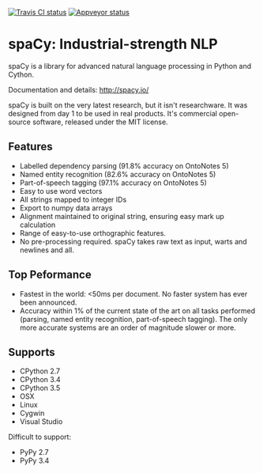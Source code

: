 [![Travis CI status](https://travis-ci.org/spacy-io/spaCy.svg?branch=master)](https://travis-ci.org/spacy-io/spaCy)
[![Appveyor status](https://ci.appveyor.com/api/projects/status/395x7jn0rakfs4ti/branch/master?svg=true)](https://ci.appveyor.com/project/honnibal/spacy/branch/master)


spaCy: Industrial-strength NLP
==============================

spaCy is a library for advanced natural language processing in Python and Cython.

Documentation and details: http://spacy.io/

spaCy is built on the very latest research, but it isn't researchware.  It was
designed from day 1 to be used in real products. It's commercial open-source
software, released under the MIT license.


Features
--------

* Labelled dependency parsing (91.8% accuracy on OntoNotes 5)
* Named entity recognition (82.6% accuracy on OntoNotes 5)
* Part-of-speech tagging (97.1% accuracy on OntoNotes 5)
* Easy to use word vectors
* All strings mapped to integer IDs
* Export to numpy data arrays
* Alignment maintained to original string, ensuring easy mark up calculation
* Range of easy-to-use orthographic features.
* No pre-processing required. spaCy takes raw text as input, warts and newlines and all.

Top Peformance
-------------

* Fastest in the world: <50ms per document.  No faster system has ever been
  announced.
* Accuracy within 1% of the current state of the art on all tasks performed
  (parsing, named entity recognition, part-of-speech tagging).  The only more
  accurate systems are an order of magnitude slower or more.

Supports
--------

* CPython 2.7
* CPython 3.4
* CPython 3.5
* OSX
* Linux 
* Cygwin
* Visual Studio

Difficult to support:

* PyPy 2.7
* PyPy 3.4



